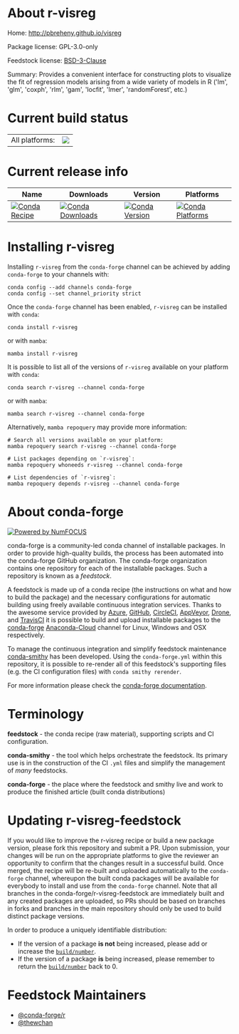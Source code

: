 About r-visreg
==============

Home: http://pbreheny.github.io/visreg

Package license: GPL-3.0-only

Feedstock license: [BSD-3-Clause](https://github.com/conda-forge/r-visreg-feedstock/blob/main/LICENSE.txt)

Summary: Provides a convenient interface for constructing plots to visualize the fit of regression models arising from a wide variety of models in R ('lm', 'glm', 'coxph', 'rlm', 'gam', 'locfit', 'lmer', 'randomForest', etc.)

Current build status
====================


<table><tr><td>All platforms:</td>
    <td>
      <a href="https://dev.azure.com/conda-forge/feedstock-builds/_build/latest?definitionId=18140&branchName=main">
        <img src="https://dev.azure.com/conda-forge/feedstock-builds/_apis/build/status/r-visreg-feedstock?branchName=main">
      </a>
    </td>
  </tr>
</table>

Current release info
====================

| Name | Downloads | Version | Platforms |
| --- | --- | --- | --- |
| [![Conda Recipe](https://img.shields.io/badge/recipe-r--visreg-green.svg)](https://anaconda.org/conda-forge/r-visreg) | [![Conda Downloads](https://img.shields.io/conda/dn/conda-forge/r-visreg.svg)](https://anaconda.org/conda-forge/r-visreg) | [![Conda Version](https://img.shields.io/conda/vn/conda-forge/r-visreg.svg)](https://anaconda.org/conda-forge/r-visreg) | [![Conda Platforms](https://img.shields.io/conda/pn/conda-forge/r-visreg.svg)](https://anaconda.org/conda-forge/r-visreg) |

Installing r-visreg
===================

Installing `r-visreg` from the `conda-forge` channel can be achieved by adding `conda-forge` to your channels with:

```
conda config --add channels conda-forge
conda config --set channel_priority strict
```

Once the `conda-forge` channel has been enabled, `r-visreg` can be installed with `conda`:

```
conda install r-visreg
```

or with `mamba`:

```
mamba install r-visreg
```

It is possible to list all of the versions of `r-visreg` available on your platform with `conda`:

```
conda search r-visreg --channel conda-forge
```

or with `mamba`:

```
mamba search r-visreg --channel conda-forge
```

Alternatively, `mamba repoquery` may provide more information:

```
# Search all versions available on your platform:
mamba repoquery search r-visreg --channel conda-forge

# List packages depending on `r-visreg`:
mamba repoquery whoneeds r-visreg --channel conda-forge

# List dependencies of `r-visreg`:
mamba repoquery depends r-visreg --channel conda-forge
```


About conda-forge
=================

[![Powered by
NumFOCUS](https://img.shields.io/badge/powered%20by-NumFOCUS-orange.svg?style=flat&colorA=E1523D&colorB=007D8A)](https://numfocus.org)

conda-forge is a community-led conda channel of installable packages.
In order to provide high-quality builds, the process has been automated into the
conda-forge GitHub organization. The conda-forge organization contains one repository
for each of the installable packages. Such a repository is known as a *feedstock*.

A feedstock is made up of a conda recipe (the instructions on what and how to build
the package) and the necessary configurations for automatic building using freely
available continuous integration services. Thanks to the awesome service provided by
[Azure](https://azure.microsoft.com/en-us/services/devops/), [GitHub](https://github.com/),
[CircleCI](https://circleci.com/), [AppVeyor](https://www.appveyor.com/),
[Drone](https://cloud.drone.io/welcome), and [TravisCI](https://travis-ci.com/)
it is possible to build and upload installable packages to the
[conda-forge](https://anaconda.org/conda-forge) [Anaconda-Cloud](https://anaconda.org/)
channel for Linux, Windows and OSX respectively.

To manage the continuous integration and simplify feedstock maintenance
[conda-smithy](https://github.com/conda-forge/conda-smithy) has been developed.
Using the ``conda-forge.yml`` within this repository, it is possible to re-render all of
this feedstock's supporting files (e.g. the CI configuration files) with ``conda smithy rerender``.

For more information please check the [conda-forge documentation](https://conda-forge.org/docs/).

Terminology
===========

**feedstock** - the conda recipe (raw material), supporting scripts and CI configuration.

**conda-smithy** - the tool which helps orchestrate the feedstock.
                   Its primary use is in the construction of the CI ``.yml`` files
                   and simplify the management of *many* feedstocks.

**conda-forge** - the place where the feedstock and smithy live and work to
                  produce the finished article (built conda distributions)


Updating r-visreg-feedstock
===========================

If you would like to improve the r-visreg recipe or build a new
package version, please fork this repository and submit a PR. Upon submission,
your changes will be run on the appropriate platforms to give the reviewer an
opportunity to confirm that the changes result in a successful build. Once
merged, the recipe will be re-built and uploaded automatically to the
`conda-forge` channel, whereupon the built conda packages will be available for
everybody to install and use from the `conda-forge` channel.
Note that all branches in the conda-forge/r-visreg-feedstock are
immediately built and any created packages are uploaded, so PRs should be based
on branches in forks and branches in the main repository should only be used to
build distinct package versions.

In order to produce a uniquely identifiable distribution:
 * If the version of a package **is not** being increased, please add or increase
   the [``build/number``](https://docs.conda.io/projects/conda-build/en/latest/resources/define-metadata.html#build-number-and-string).
 * If the version of a package **is** being increased, please remember to return
   the [``build/number``](https://docs.conda.io/projects/conda-build/en/latest/resources/define-metadata.html#build-number-and-string)
   back to 0.

Feedstock Maintainers
=====================

* [@conda-forge/r](https://github.com/conda-forge/r/)
* [@thewchan](https://github.com/thewchan/)


